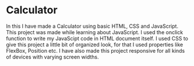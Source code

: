 # Calculator
In this I have made a Calculator using basic HTML, CSS and JavaScript.
This project was made while learning about JavaScript.
I used the onclick function to write my JavaScipt code in HTML document itself.
I used CSS to give this project a little bit of organized look, for that I used properties like FlexBox, Position etc.
I have also made this project responsive for all kinds of devices with varying screen widths.
